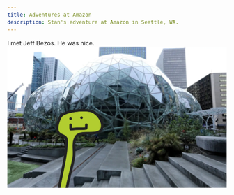 ```yaml
---
title: Adventures at Amazon
description: Stan's adventure at Amazon in Seattle, WA.
---
```


I met Jeff Bezos. He was nice.
![](../img/amazon.jpg)